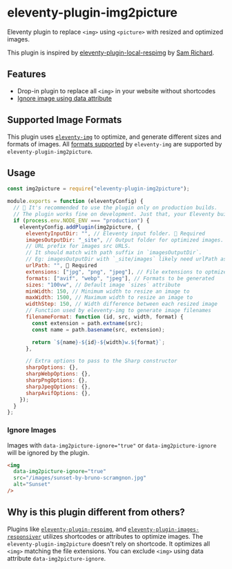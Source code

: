 # eleventy-plugin-img2picture

Eleventy plugin to replace `<img>` using `<picture>` with resized and optimized images.

This plugin is inspired by [eleventy-plugin-local-respimg](https://github.com/chromeos/static-site-scaffold-modules/tree/main/modules/eleventy-plugin-local-respimg) by [Sam Richard](https://twitter.com/Snugug/).

## Features

* Drop-in plugin to replace all `<img>` in your website without shortcodes
* [Ignore image using data attribute](#ignore-images)

## Supported Image Formats

This plugin uses [`eleventy-img`](https://www.11ty.dev/docs/plugins/image/) to optimize, and generate different sizes and formats of images. All [formats supported](https://www.11ty.dev/docs/plugins/image/#output-formats) by `eleventy-img` are supported by `eleventy-plugin-img2picture`.

## Usage

```js
const img2picture = require("eleventy-plugin-img2picture");

module.exports = function (eleventyConfig) {
  // 👋 It's recommended to use the plugin only on production builds.
  // The plugin works fine on development. Just that, your Eleventy builds will be quite slow.
  if (process.env.NODE_ENV === "production") {
    eleventyConfig.addPlugin(img2picture, {
      eleventyInputDir: "", // Eleventy input folder. 🚨 Required
      imagesOutputDir: "_site", // Output folder for optimized images. 🚨 Required
      // URL prefix for images src URLS.
      // It should match with path suffix in `imagesOutputDir`.
      // Eg: imagesOutputDir with `_site/images` likely need urlPath as `/images/`
      urlPath: "", 🚨 Required
      extensions: ["jpg", "png", "jpeg"], // File extensions to optmize
      formats: ["avif", "webp", "jpeg"], // Formats to be generated
      sizes: "100vw", // Default image `sizes` attribute
      minWidth: 150, // Minimum width to resize an image to
      maxWidth: 1500, // Maximum width to resize an image to
      widthStep: 150, // Width difference between each resized image
      // Function used by eleventy-img to generate image filenames
      filenameFormat: function (id, src, width, format) {
        const extension = path.extname(src);
        const name = path.basename(src, extension);

        return `${name}-${id}-${width}w.${format}`;
      },

      // Extra options to pass to the Sharp constructor
      sharpOptions: {},
      sharpWebpOptions: {},
      sharpPngOptions: {},
      sharpJpegOptions: {},
      sharpAvifOptions: {},
    });
  }
};
```

### Ignore Images

Images with `data-img2picture-ignore="true"` or `data-img2picture-ignore` will be ignored by the plugin.

```html
<img
  data-img2picture-ignore="true"
  src="/images/sunset-by-bruno-scramgnon.jpg"
  alt="Sunset"
/>
```

## Why is this plugin different from others?

Plugins like [`eleventy-plugin-respimg`](https://www.npmjs.com/package/eleventy-plugin-respimg), and [`eleventy-plugin-images-responsiver`](https://github.com/nhoizey/images-responsiver/tree/main/packages/eleventy-plugin-images-responsiver/) utilizes shortcodes or attributes to optimize images. The `eleventy-plugin-img2picture` doesn't rely on shortcode. It optimizes all `<img>` matching the file extensions. You can exclude `<img>` using data attribute `data-img2picture-ignore`.
